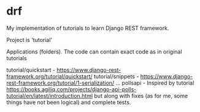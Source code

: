 # drf

My implementation of tutorials to learn Django REST framework.

Project is 'tutorial'

Applications (folders). The code can contain exact code as in original tutorials

tutorial/quickstart - https://www.django-rest-framework.org/tutorial/quickstart/
tutorial/snippets - https://www.django-rest-framework.org/tutorial/1-serialization/ ...
pollsapi - Inspired by tutorial https://books.agiliq.com/projects/django-api-polls-tutorial/en/latest/introduction.html but along with fixes (as for me, some things have not been logical) and complete tests.
